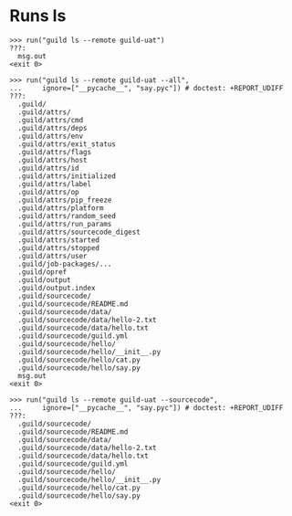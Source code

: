 # Runs ls

    >>> run("guild ls --remote guild-uat")
    ???:
      msg.out
    <exit 0>

    >>> run("guild ls --remote guild-uat --all",
    ...     ignore=["__pycache__", "say.pyc"]) # doctest: +REPORT_UDIFF
    ???:
      .guild/
      .guild/attrs/
      .guild/attrs/cmd
      .guild/attrs/deps
      .guild/attrs/env
      .guild/attrs/exit_status
      .guild/attrs/flags
      .guild/attrs/host
      .guild/attrs/id
      .guild/attrs/initialized
      .guild/attrs/label
      .guild/attrs/op
      .guild/attrs/pip_freeze
      .guild/attrs/platform
      .guild/attrs/random_seed
      .guild/attrs/run_params
      .guild/attrs/sourcecode_digest
      .guild/attrs/started
      .guild/attrs/stopped
      .guild/attrs/user
      .guild/job-packages/...
      .guild/opref
      .guild/output
      .guild/output.index
      .guild/sourcecode/
      .guild/sourcecode/README.md
      .guild/sourcecode/data/
      .guild/sourcecode/data/hello-2.txt
      .guild/sourcecode/data/hello.txt
      .guild/sourcecode/guild.yml
      .guild/sourcecode/hello/
      .guild/sourcecode/hello/__init__.py
      .guild/sourcecode/hello/cat.py
      .guild/sourcecode/hello/say.py
      msg.out
    <exit 0>

    >>> run("guild ls --remote guild-uat --sourcecode",
    ...     ignore=["__pycache__", "say.pyc"]) # doctest: +REPORT_UDIFF
    ???:
      .guild/sourcecode/
      .guild/sourcecode/README.md
      .guild/sourcecode/data/
      .guild/sourcecode/data/hello-2.txt
      .guild/sourcecode/data/hello.txt
      .guild/sourcecode/guild.yml
      .guild/sourcecode/hello/
      .guild/sourcecode/hello/__init__.py
      .guild/sourcecode/hello/cat.py
      .guild/sourcecode/hello/say.py
    <exit 0>
